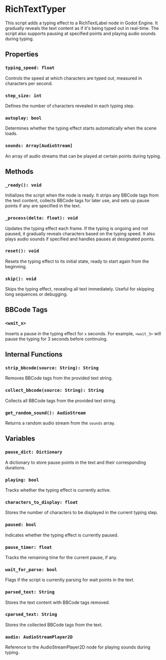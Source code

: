 # RichTextTyper

This script adds a typing effect to a RichTextLabel node in Godot Engine. It gradually reveals the text content as if it's being typed out in real-time. The script also supports pausing at specified points and playing audio sounds during typing.

## Properties

### `typing_speed: float`

Controls the speed at which characters are typed out, measured in characters per second.

### `step_size: int`

Defines the number of characters revealed in each typing step.

### `autoplay: bool`

Determines whether the typing effect starts automatically when the scene loads.

### `sounds: Array[AudioStream]`

An array of audio streams that can be played at certain points during typing.

## Methods

### `_ready(): void`

Initializes the script when the node is ready. It strips any BBCode tags from the text content, collects BBCode tags for later use, and sets up pause points if any are specified in the text.

### `_process(delta: float): void`

Updates the typing effect each frame. If the typing is ongoing and not paused, it gradually reveals characters based on the typing speed. It also plays audio sounds if specified and handles pauses at designated points.

### `reset(): void`

Resets the typing effect to its initial state, ready to start again from the beginning.

### `skip(): void`

Skips the typing effect, revealing all text immediately. Useful for skipping long sequences or debugging.

## BBCode Tags

### `<wait_x>`

Inserts a pause in the typing effect for `x` seconds. For example, `<wait_3>` will pause the typing for 3 seconds before continuing.

## Internal Functions

### `strip_bbcode(source: String): String`

Removes BBCode tags from the provided text string.

### `collect_bbcode(source: String): String`

Collects all BBCode tags from the provided text string.

### `get_random_sound(): AudioStream`

Returns a random audio stream from the `sounds` array.

## Variables

### `pause_dict: Dictionary`

A dictionary to store pause points in the text and their corresponding durations.

### `playing: bool`

Tracks whether the typing effect is currently active.

### `characters_to_display: float`

Stores the number of characters to be displayed in the current typing step.

### `paused: bool`

Indicates whether the typing effect is currently paused.

### `pause_timer: float`

Tracks the remaining time for the current pause, if any.

### `wait_for_parse: bool`

Flags if the script is currently parsing for wait points in the text.

### `parsed_text: String`

Stores the text content with BBCode tags removed.

### `cparsed_text: String`

Stores the collected BBCode tags from the text.

### `audio: AudioStreamPlayer2D`

Reference to the AudioStreamPlayer2D node for playing sounds during typing.

